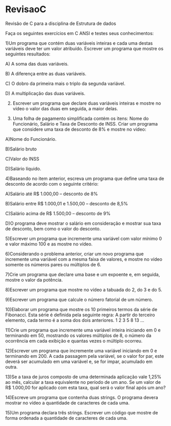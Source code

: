 # RevisaoC
Revisão de C para a disciplina de Estrutura de dados

Faça os seguintes exercícios em C ANSI e testes seus conhecimentos: 

1)Um programa que contém duas variáveis inteiras e cada uma destas variáveis deve ter um valor atribuído. Escrever um programa que mostre os seguintes resultados: 

A)  A soma das duas variáveis. 

B)  A diferença entre as duas variáveis. 

C)  O dobro da primeira mais o triplo da segunda variável. 

D)  A multiplicação das duas variáveis. 

 

2)  Escrever um programa que declare duas variáveis inteiras e mostre no vídeo o valor das duas em seguida, a maior delas. 

 

3)  Uma folha de pagamento simplificada contém os itens: Nome do Funcionário, Salário e Taxa de Desconto de INSS. Criar um programa que considere uma taxa de desconto de 8% e mostre no vídeo: 

A)Nome do Funcionário. 

B)Salário bruto 

C)Valor do INSS 

D)Salário líquido. 

 

4)Baseando no item anterior, escreva um programa que define uma taxa de desconto de acordo com o seguinte critério: 

A)Salário até R$ 1.000,00 – desconto de 8% 

B)Salário entre R$ 1.000,01 e 1.500,00 – desconto de 8,5% 

C)Salário acima de R$ 1.500,00 – desconto de 9% 

D)O programa deve mostrar o salário em consideração e mostrar sua taxa de desconto, bem como o valor do desconto. 

 
5)Escrever um programa que incremente uma variável com valor mínimo 0 e valor máximo 100 e as mostre no vídeo. 

 

6)Considerando o problema anterior, criar um novo programa que incremente uma variável com a mesma faixa de valores, e mostre no vídeo somente os números pares ou múltiplos de 6. 

 

7)Crie um programa que declare uma base e um expoente e, em seguida, mostre o valor da potência. 

 

8)Escrever um programa que mostre no vídeo a tabuada do 2, do 3 e do 5. 

 

9)Escrever um programa que calcule o número fatorial de um número. 

 

10)Elaborar um programa que mostre os 10 primeiros termos da série de Fibonacci. Esta série é definida pela seguinte regra: A partir do terceiro elemento, cada termo é a soma dos dois anteriores. 
1  2  3  5  8  13  ... 

 

11)Crie um programa que incremente uma variável inteira iniciando em 0 e terminando em 50, mostrando os valores múltiplos de 8, o número da ocorrência em cada exibição e quantas vezes o múltiplo ocorreu. 

 

12)Escrever um programa que incremente uma variável iniciando em 0 e terminando em 200. A cada passagem pela variável, se o valor for par, este deverá ser acumulado em uma variável e, se for impar, acumulado em outra. 

 

13)Se a taxa de juros composto de uma determinada aplicação vale 1,25% ao mês, calcular a taxa equivalente no período de um ano. Se um valor de R$ 1.000,00 for aplicado com esta taxa, qual será o valor final após um ano? 

 

14)Escreve um programa que contenha duas strings. O programa devera mostrar no vídeo a quantidade de caracteres de cada uma. 

 

15)Um programa declara três strings. Escrever um código que mostre de forma ordenada a quantidade de caracteres de cada uma. 